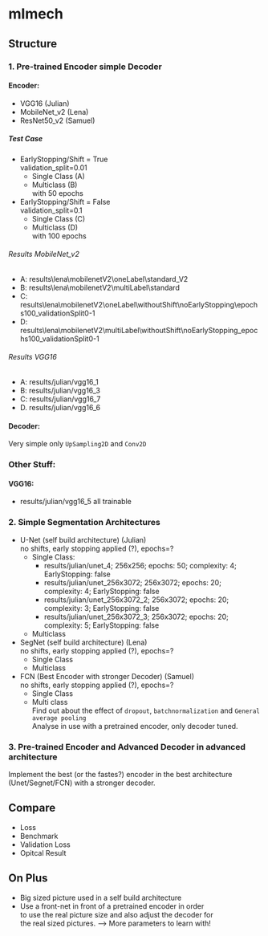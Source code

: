 # mlmech

## Structure

### 1. Pre-trained Encoder simple Decoder

#### Encoder:
- VGG16 (Julian)
- MobileNet_v2 (Lena)
- ResNet50_v2 (Samuel)
##### Test Case
- EarlyStopping/Shift = True <br>
  validation_split=0.01 <br>
  * Single Class (A)
  * Multiclass (B) <br>
  with 50 epochs
- EarlyStopping/Shift = False <br>
  validation_split=0.1 <br>
  * Single Class (C)
  * Multiclass (D) <br>
  with 100 epochs 

###### Results MobileNet_v2
 - A: results\lena\mobilenetV2\oneLabel\standard_V2
 - B: results\lena\mobilenetV2\multiLabel\standard
 - C: results\lena\mobilenetV2\oneLabel\withoutShift\noEarlyStopping\epochs100_validationSplit0-1
 - D: results\lena\mobilenetV2\multiLabel\withoutShift\noEarlyStopping_epochs100_validationSplit0-1
###### Results VGG16
- A: results/julian/vgg16_1
- B: results/julian/vgg16_3
- C: results/julian/vgg16_7
- D. results/julian/vgg16_6
#### Decoder:
Very simple only `UpSampling2D` and `Conv2D`

### Other Stuff:
#### VGG16:
- results/julian/vgg16_5 all trainable

### 2. Simple Segmentation Architectures
- U-Net (self build architecture) (Julian) <br>
  no shifts, early stopping applied (?), epochs=? <br>
  * Single Class: 
    * results/julian/unet_4; 256x256; epochs: 50; complexity: 4; EarlyStopping: false
    * results/julian/unet_256x3072; 256x3072; epochs: 20; complexity: 4; EarlyStopping: false
    * results/julian/unet_256x3072_2; 256x3072; epochs: 20; complexity: 3; EarlyStopping: false
    * results/julian/unet_256x3072_3; 256x3072; epochs: 20; complexity: 5; EarlyStopping: false
  * Multiclass
- SegNet (self build architecture) (Lena) <br>
  no shifts, early stopping applied (?), epochs=? <br>
  * Single Class
  * Multiclass
- FCN (Best Encoder with stronger Decoder) (Samuel)  <br>
  no shifts, early stopping applied (?), epochs=? <br>
  * Single Class
  * Multi class <br>
  Find out about the effect of `dropout`, `batchnormalization` and `General average pooling` <br>
  Analyse in use with a pretrained encoder, only decoder tuned.
  

### 3. Pre-trained Encoder and Advanced Decoder in advanced architecture

Implement the best (or the fastes?) encoder in the best architecture (Unet/Segnet/FCN) with a stronger decoder.


## Compare
 - Loss
 - Benchmark
 - Validation Loss
 - Opitcal Result

## On Plus
 - Big sized picture used in a self build architecture
 - Use a front-net in front of a pretrained encoder in order <br>
   to use the real picture size and also adjust the decoder for <br>
   the real sized pictures. --> More parameters to learn with!

